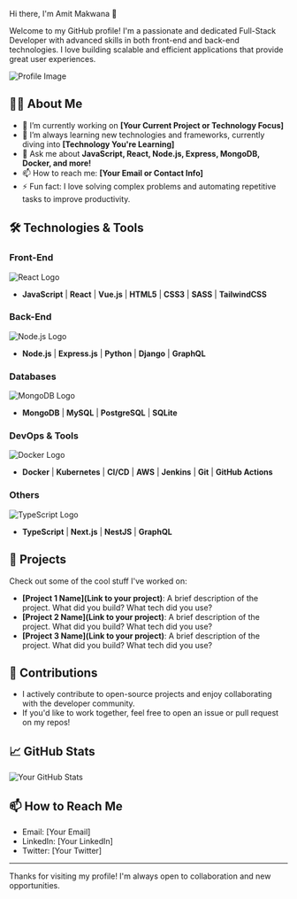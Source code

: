 Hi there, I'm Amit Makwana 👋

Welcome to my GitHub profile! I'm a passionate and dedicated Full-Stack Developer with advanced skills in both front-end and back-end technologies. I love building scalable and efficient applications that provide great user experiences.

![Profile Image](https://your-image-url.) <!-- Optional: add your profile image -->

## 👨‍💻 About Me

- 🔭 I’m currently working on **[Your Current Project or Technology Focus]**
- 🌱 I’m always learning new technologies and frameworks, currently diving into **[Technology You're Learning]**
- 💬 Ask me about **JavaScript, React, Node.js, Express, MongoDB, Docker, and more!**
- 📫 How to reach me: **[Your Email or Contact Info]**
- ⚡ Fun fact: I love solving complex problems and automating repetitive tasks to improve productivity.

## 🛠️ Technologies & Tools

### Front-End
![React Logo](https://download.logo.wine/logo/React_(web_framework)/React_(web_framework)-Logo.wine.png)
- **JavaScript** | **React** | **Vue.js** | **HTML5** | **CSS3** | **SASS** | **TailwindCSS**

### Back-End
![Node.js Logo](https://download.logo.wine/logo/Node.js/Node.js-Logo.wine.png)
- **Node.js** | **Express.js** | **Python** | **Django** | **GraphQL**

### Databases
![MongoDB Logo](https://download.logo.wine/logo/MongoDB/MongoDB-Logo.wine.png)
- **MongoDB** | **MySQL** | **PostgreSQL** | **SQLite**

### DevOps & Tools
![Docker Logo](https://download.logo.wine/logo/Docker_(software)/Docker_(software)-Logo.wine.png)
- **Docker** | **Kubernetes** | **CI/CD** | **AWS** | **Jenkins** | **Git** | **GitHub Actions**

### Others
![TypeScript Logo](https://download.logo.wine/logo/TypeScript/TypeScript-Logo.wine.png)
- **TypeScript** | **Next.js** | **NestJS** | **GraphQL**

## 🔧 Projects

Check out some of the cool stuff I've worked on:

- **[Project 1 Name](Link to your project)**: A brief description of the project. What did you build? What tech did you use?
- **[Project 2 Name](Link to your project)**: A brief description of the project. What did you build? What tech did you use?
- **[Project 3 Name](Link to your project)**: A brief description of the project. What did you build? What tech did you use?

## 🌟 Contributions

- I actively contribute to open-source projects and enjoy collaborating with the developer community.
- If you'd like to work together, feel free to open an issue or pull request on my repos!

## 📈 GitHub Stats

![Your GitHub Stats](https://github-readme-stats.vercel.app/api?username=[your-username]&show_icons=true&hide_title=true&count_private=true&hide=prs&theme=radical)

## 📫 How to Reach Me

- Email: [Your Email]
- LinkedIn: [Your LinkedIn]
- Twitter: [Your Twitter]

---

Thanks for visiting my profile! I'm always open to collaboration and new opportunities.
